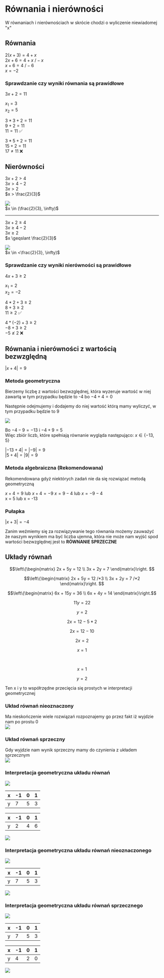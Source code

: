 # Równania i nierówności
W równaniach i nierównościach w skrócie chodzi o wyliczenie niewiadomej "x"  

## Równania
$2(x+3) = 4 + x$  
$2x + 6 = 4 + x$  $/- x$  
$x + 6 = 4$  $/-6$  
$x = -2$  

### Sprawdzanie czy wyniki równania są prawidłowe
$3x + 2 = 11$  

$x_{1} = 3$  
$x_{2} = 5$  

$3 * 3 + 2 = 11$  
$9 + 2 = 11$  
$11 = 11$ ✅  

$3 * 5 + 2 = 11$  
$15 + 2 = 11$  
$17 \neq 11$ ❌  

## Nierówności
$3x + 2 > 4$  
$3x > 4 - 2$  
$3x > 2$  
$x > \frac{2}{3}$  

![](images/rin-nierownosc.png)  
$x \in (\frac{2}{3}, \infty)$  

---

$3x + 2 \geqslant 4$  
$3x \geqslant 4 - 2$  
$3x \geqslant 2$  
$x \geqslant \frac{2}{3}$  

![](images/rin-nierownosc2.png)  
$x \in <\frac{2}{3}, \infty)$  

### Sprawdzanie czy wyniki nierówności są prawidłowe
$4x + 3 \geqslant 2$  

$x_{1} = 2$  
$x_{2} = -2$  

$4 * 2 + 3 \geqslant 2$  
$8 + 3 \geqslant 2$  
$11 \geqslant 2$ ✅  

$4 * (-2) + 3 \geqslant 2$  
$-8 + 3 \geqslant 2$  
$-5 \ngeqslant 2$  ❌  

## Równania i nierówności z wartością bezwzględną
$|x + 4| = 9$  
### Metoda geometryczna
Bierzemy liczbę z wartości bezwzględnej, która wyzeruje wartość w niej zawartą w tym przypadku będzie to -4 bo $-4 + 4 = 0$  

Następnie odejmujemy i dodajemy do niej wartość którą mamy wyliczyć, w tym przypadku będzie to 9

![](images/rin-bezwzgledna.png)  

Bo $-4 - 9 = -13$ i $-4 + 9 = 5$  
Więc zbiór liczb, które spełniają równanie wygląda następująco: $x \in \{-13, 5\}$  

$|-13 + 4| = |-9| = 9$  
$|5 + 4| = |9| = 9$  
### Metoda algebraiczna (Rekomendowana)
Rekomendowana gdyż niektórych zadań nie da się rozwiązać metodą geometryczną  

$x + 4 = 9$ lub $x + 4 = -9$
$x = 9 - 4$ lub $x = -9 - 4$  
x = 5 lub x = -13

### Pułapka
$|x + 3| = -4$  

Zanim weźmiemy się za rozwiązywanie tego równania możemy zauważyć że naszym wynikiem ma być liczba ujemna, która nie może nam wyjść spod wartości bezwzględnej jest to **RÓWNANIE SPRZECZNE**  
## Układy równań
```math  
\left\{\begin{matrix}
2x + 5y = 12 \\ 3x + 2y = 7 
\end{matrix}\right. 
```
```math
\left\{\begin{matrix}
2x + 5y = 12 /*3 \\ 3x + 2y = 7 /*2 
\end{matrix}\right. 
```
```math
\left\{\begin{matrix}
6x + 15y = 36 \\ 6x + 4y = 14 
\end{matrix}\right.
```
```math
11y = 22
```
```math
y = 2
```
```math
2x = 12 - 5 * 2
```
```math
2x = 12 - 10
```
```math
2x = 2
```
```math
x = 1
```

<br>

```math
x = 1  
```
```math
y = 2
```
Ten x i y to współrzędne przecięcia się prostych w interpretacji geometrycznej
### Układ równań nieoznaczony
Ma nieskończenie wiele rozwiązań rozpoznajemy go przez fakt iż wyjdzie nam po prostu 0  
![](images/rin-nieoznaczony.png)  

### Układ równań sprzeczny
Gdy wyjdzie nam wynik sprzeczny mamy do czynienia z układem sprzecznym  
![](images/rin-sprzeczny.png)  

### Interpretacja geometryczna układu równań
![](images/rin-interpretacja-geometryczna.png)  

| x   | -1  | 0   | 1   |
| --- | --- | --- | --- |
| y   | 7   | 5   | 3   |

| x   | -1  | 0   | 1   |
| --- | --- | --- | --- |
| y   | 2   | 4   | 6   |

![](images/rin-interpretacja-geometryczna2.png)  
### Interpretacja geometryczna układu równań nieoznaczonego
![](images/rin-interpretacja-geometryczna-nieoznakowanego.png)  

| x   | -1  | 0   | 1   |
| --- | --- | --- | --- |
| y   | 7   | 5   | 3   |
![](images/rin-interpretacja-geometryczna-nieoznakowanego2.png)  
### Interpretacja geometryczna układu równań sprzecznego
![](images/rin-interpretacja-geometryczna-sprzecznego.png)  

| x   | -1  | 0   | 1   |
| --- | --- | --- | --- |
| y   | 7   | 5   | 3   |

| x   | -1  | 0   | 1   |
| --- | --- | --- | --- |
| y   | 4   | 2   | 0   |
![](images/rin-interpretacja-geometryczna-sprzecznego2.png)  

